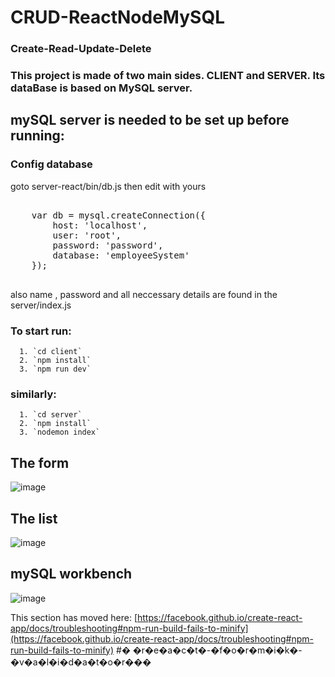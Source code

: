 # CRUD-ReactNodeMySQL
### Create-Read-Update-Delete 


###  This project is made of two main sides. CLIENT and SERVER.  Its dataBase is based on MySQL server.


## mySQL server is needed to be set up before running:

### Config database
goto server-react/bin/db.js then edit with yours
<pre>

    var db = mysql.createConnection({
        host: 'localhost',
        user: 'root',
        password: 'password',
        database: 'employeeSystem'
    });
    
</pre>


also name , password and all neccessary details are found in the server/index.js



### To start run:


      1. `cd client`   
      2. `npm install`
      3. `npm run dev`

### similarly:


      1. `cd server`   
      2. `npm install`
      3. `nodemon index`



## The form  

![image](https://user-images.githubusercontent.com/50844224/184135078-fdb32d64-d08f-4d32-b651-533624d06246.png)




## The list  

![image](https://user-images.githubusercontent.com/50844224/184135399-aabe0057-3019-4b6c-8d1c-452e4615f5f1.png)




## mySQL workbench 

![image](https://user-images.githubusercontent.com/50844224/184136347-1da57a20-0ecc-4d73-b78c-94d9cebfb0dd.png)



This section has moved here: [https://facebook.github.io/create-react-app/docs/troubleshooting#npm-run-build-fails-to-minify](https://facebook.github.io/create-react-app/docs/troubleshooting#npm-run-build-fails-to-minify)
#� �r�e�a�c�t�-�f�o�r�m�i�k�-�v�a�l�i�d�a�t�o�r���
